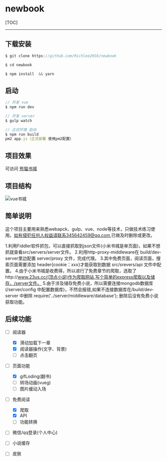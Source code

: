 # newbook
[TOC]

---

## 下载安装
```js
$ git clone https://github.com/Richlee2016/newbook

$ cd newbook

$ npm install  && yarn
```

## 启动
```js
// 开发 vue
$ npm run dev 

// 开发 server
$ gulp watch

// 正式环境 启动 
$ npm run build
pm2 app.js（正式部署 使用pm2配置）

```

## 项目效果

可访问 [熊猫书城](http://book.richfly.cn/#/) 

## 项目结构
![vue书城](http://or1v1p7wl.bkt.clouddn.com/vuebook.png)

## 简单说明

这个项目主要用来熟悉webapck、gulp、vue、node等技术，只做技术练习使用。如有侵犯任何人权益请联系345642459@qq.com,已做及时删除或更改。

1.利用Fiddler软件抓包，可以直接抓取到json文件(小米书城是单页面)，如果不想抓就查看src/servers/server文件。
2.利用http-proxy-middleware在 build/dev-server里边配置 server/proxy 文件，完成代理。
3.其中免费页面，阅读页面，搜索页面需要添加 header{cookie：xxx}才能获取到数据 src/srevers/api 文件中配置。
4.由于小米书城是收费得，所以进行了免费章节的爬取，选取了http://www.23us.cc/(顶点小说)作为爬取网站,写个简单的express爬取以及储存，/server文件。
5.由于涉及储存免费小说，所以需要连接mongodb数据库(/server/config 中配置数据库)，不然会报错,如果不连接数据库在/build/dev-server 中删除 require('../server/middleware/database'); 删除后没有免费小说获取功能。


## 后续功能

- [ ] 阅读器
     - [x] 滑动加载下一章
     - [x] 阅读器操作(文字、背景)
     - [ ] 点击翻页
- [ ] 页面功能
     - [x] gifLoding(翻书)
     - [ ] 转场动画(vueg)
     - [ ] 图片缓动入场
- [ ] 免费阅读
     - [x] 爬取
     - [x] API
     - [ ] 功能转换
- [ ] 微信/qq登录(个人中心)
- [ ] 小说缓存
- [ ] 皮肤





